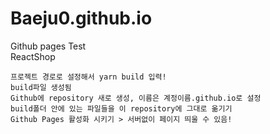 # Baeju0.github.io
Github pages Test    
ReactShop    
    
    
    프로젝트 경로로 설정해서 yarn build 입력!    
    build파일 생성됨  
    Github에 repository 새로 생성, 이름은 계정이름.github.io로 설정    
    build폴더 안에 있는 파일들을 이 repository에 그대로 옮기기   
    Github Pages 활성화 시키기 > 서버없이 페이지 띄울 수 있음!
